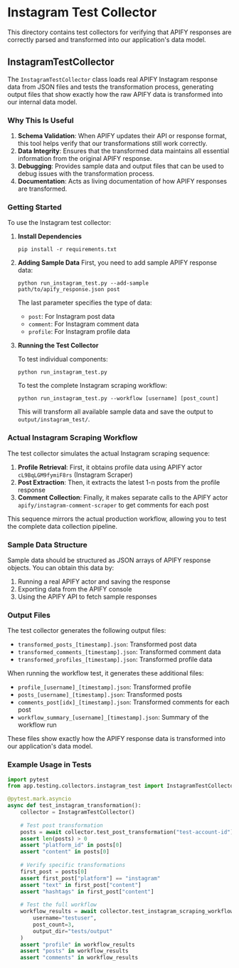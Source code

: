 # Instagram Test Collector

This directory contains test collectors for verifying that APIFY responses are correctly parsed and transformed into our application's data model.

## InstagramTestCollector

The `InstagramTestCollector` class loads real APIFY Instagram response data from JSON files and tests the transformation process, generating output files that show exactly how the raw APIFY data is transformed into our internal data model.

### Why This Is Useful

1. **Schema Validation**: When APIFY updates their API or response format, this tool helps verify that our transformations still work correctly.
2. **Data Integrity**: Ensures that the transformed data maintains all essential information from the original APIFY response.
3. **Debugging**: Provides sample data and output files that can be used to debug issues with the transformation process.
4. **Documentation**: Acts as living documentation of how APIFY responses are transformed.

### Getting Started

To use the Instagram test collector:

1. **Install Dependencies**
   ```
   pip install -r requirements.txt
   ```

2. **Adding Sample Data**
   First, you need to add sample APIFY response data:
   ```
   python run_instagram_test.py --add-sample path/to/apify_response.json post
   ```

   The last parameter specifies the type of data:
   - `post`: For Instagram post data
   - `comment`: For Instagram comment data
   - `profile`: For Instagram profile data

3. **Running the Test Collector**
   
   To test individual components:
   ```
   python run_instagram_test.py
   ```

   To test the complete Instagram scraping workflow:
   ```
   python run_instagram_test.py --workflow [username] [post_count]
   ```

   This will transform all available sample data and save the output to `output/instagram_test/`.

### Actual Instagram Scraping Workflow

The test collector simulates the actual Instagram scraping sequence:

1. **Profile Retrieval**: First, it obtains profile data using APIFY actor `cL9BqLGM9fymiF8rs` (Instagram Scraper)
2. **Post Extraction**: Then, it extracts the latest 1-n posts from the profile response
3. **Comment Collection**: Finally, it makes separate calls to the APIFY actor `apify/instagram-comment-scraper` to get comments for each post

This sequence mirrors the actual production workflow, allowing you to test the complete data collection pipeline.

### Sample Data Structure

Sample data should be structured as JSON arrays of APIFY response objects. You can obtain this data by:
1. Running a real APIFY actor and saving the response
2. Exporting data from the APIFY console
3. Using the APIFY API to fetch sample responses

### Output Files

The test collector generates the following output files:
- `transformed_posts_[timestamp].json`: Transformed post data
- `transformed_comments_[timestamp].json`: Transformed comment data
- `transformed_profiles_[timestamp].json`: Transformed profile data

When running the workflow test, it generates these additional files:
- `profile_[username]_[timestamp].json`: Transformed profile
- `posts_[username]_[timestamp].json`: Transformed posts
- `comments_post[idx]_[timestamp].json`: Transformed comments for each post
- `workflow_summary_[username]_[timestamp].json`: Summary of the workflow run

These files show exactly how the APIFY response data is transformed into our application's data model.

### Example Usage in Tests

```python
import pytest
from app.testing.collectors.instagram_test import InstagramTestCollector

@pytest.mark.asyncio
async def test_instagram_transformation():
    collector = InstagramTestCollector()
    
    # Test post transformation
    posts = await collector.test_post_transformation("test-account-id")
    assert len(posts) > 0
    assert "platform_id" in posts[0]
    assert "content" in posts[0]
    
    # Verify specific transformations
    first_post = posts[0]
    assert first_post["platform"] == "instagram"
    assert "text" in first_post["content"]
    assert "hashtags" in first_post["content"]
    
    # Test the full workflow
    workflow_results = await collector.test_instagram_scraping_workflow(
        username="testuser",
        post_count=3,
        output_dir="tests/output"
    )
    assert "profile" in workflow_results
    assert "posts" in workflow_results
    assert "comments" in workflow_results 